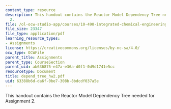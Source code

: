 ```yaml
---
content_type: resource
description: This handout contains the Reactor Model Dependency Tree needed for Assignment
  2.
file: /ol-ocw-studio-app/courses/10-490-integrated-chemical-engineering-i-fall-2006/63388b6dda6f0be7308b8bdcdf037a5e_depend_tree_hw2.pdf
file_size: 23347
file_type: application/pdf
learning_resource_types:
- Assignments
license: https://creativecommons.org/licenses/by-nc-sa/4.0/
ocw_type: OCWFile
parent_title: Assignments
parent_type: CourseSection
parent_uid: ab636875-e47a-e36a-d0f1-0d9d1741e5cc
resourcetype: Document
title: depend_tree_hw2.pdf
uid: 63388b6d-da6f-0be7-308b-8bdcdf037a5e
---
```

This handout contains the Reactor Model Dependency Tree needed for Assignment 2.